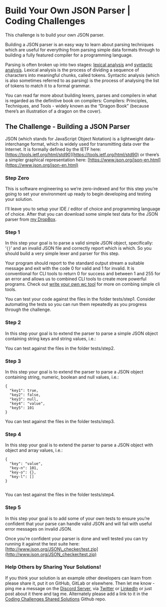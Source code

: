 # Build Your Own JSON Parser | Coding Challenges
This challenge is to build your own JSON parser.

Building a JSON parser is an easy way to learn about parsing techniques which are useful for everything from parsing simple data formats through to building a fully featured compiler for a programming language.

Parsing is often broken up into two stages: [lexical analysis](https://en.wikipedia.org/wiki/Lexical_analysis) and [syntactic analysis](https://en.wikipedia.org/wiki/Parsing). Lexical analysis is the process of dividing a sequence of characters into meaningful chunks, called tokens. Syntactic analysis (which is also sometimes referred to as parsing) is the process of analysing the list of tokens to match it to a formal grammar.

You can read far more about building lexers, parses and compilers in what is regarded as the definitive book on compilers: Compilers: Principles, Techniques, and Tools - widely known as the “Dragon Book” (because there’s an illustration of a dragon on the cover).

The Challenge - Building a JSON Parser
------------------------------------------------------------------------------------------------------------------------------------------

JSON (which stands for JavaScript Object Notation) is a lightweight data-interchange format, which is widely used for transmitting data over the Internet. It is formally defined by the IETF here: [https://tools.ietf.org/html/std90](https://tools.ietf.org/html/std90) or there’s a simpler graphical representation here: [https://www.json.org/json-en.html](https://www.json.org/json-en.html)

### Step Zero

This is software engineering so we’re zero-indexed and for this step you’re going to set your environment up ready to begin developing and testing your solution.

I’ll leave you to setup your IDE / editor of choice and programming language of choice. After that you can download some simple test data for the JSON parser from [my DropBox](https://www.dropbox.com/s/vthtr4897fkuhw8/tests.zip?dl=0).

### Step 1

In this step your goal is to parse a valid simple JSON object, specifically: ‘`{}`’ and an invalid JSON file and correctly report which is which. So you should build a very simple lexer and parser for this step.

Your program should report to the standard output stream a suitable message and exit with the code 0 for valid and 1 for invalid. It is conventional for CLI tools to return 0 for success and between 1 and 255 for an error and allows us to combined CLI tools to create more powerful programs. Check out [write your own wc tool](https://codingchallenges.fyi/challenges/challenge-wc) for more on combing simple cli tools.

You can test your code against the files in the folder tests/step1. Consider automating the tests so you can run them repeatedly as you progress through the challenge.

### Step 2

In this step your goal is to extend the parser to parse a simple JSON object containing string keys and string values, i.e.:

You can test against the files in the folder tests/step2.

### Step 3

In this step your goal is to extend the parser to parse a JSON object containing string, numeric, boolean and null values, i.e.:

```
{
  "key1": true,
  "key2": false,
  "key3": null,
  "key4": "value",
  "key5": 101
}

```


You can test against the files in the folder tests/step3.

### Step 4

In this step your goal is to extend the parser to parse a JSON object with object and array values, i.e.:

```
{
  "key": "value",
  "key-n": 101,
  "key-o": {},
  "key-l": []
}


```


You can test against the files in the folder tests/step4.

### Step 5

In this step your goal is to add some of your own tests to ensure you’re confident that your parse can handle valid JSON and will fail with useful error messages on invalid JSON.

Once you’re confident your parser is done and well tested you can try running it against the test suite here: [http://www.json.org/JSON\_checker/test.zip](http://www.json.org/JSON_checker/test.zip)

### Help Others by Sharing Your Solutions!

If you think your solution is an example other developers can learn from please share it, put it on GitHub, GitLab or elsewhere. Then let me know - ping me a message on the [Discord Server](https://discord.gg/zv4RKDcEKV), via [Twitter](https://twitter.com/johncrickett) or [LinkedIn](https://www.linkedin.com/in/johncrickett/) or just post about it there and tag me. Alternately please add a link to it in the [Coding Challenges Shared Solutions](https://github.com/CodingChallengesFYI/SharedSolutions) Github repo.
